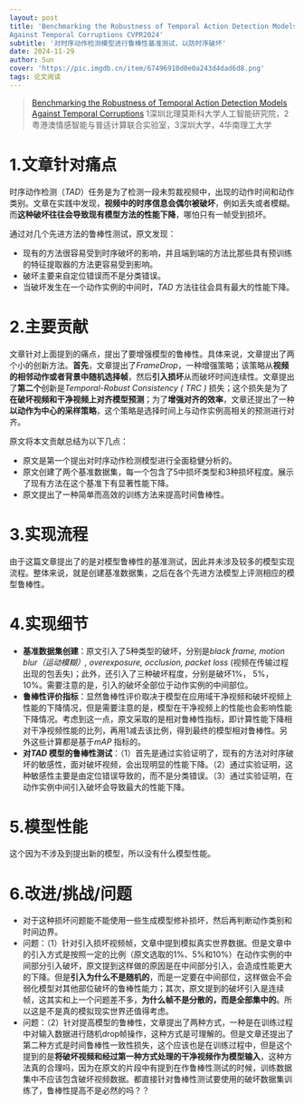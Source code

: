 ```yaml
---
layout: post
title: 'Benchmarking the Robustness of Temporal Action Detection Models
Against Temporal Corruptions CVPR2024'
subtitle: '对时序动作检测模型进行鲁棒性基准测试，以防时序破坏'
date: 2024-11-29
author: Sun
cover: 'https://pic.imgdb.cn/item/67496910d0e0a243d4dad6d8.png'
tags: 论文阅读
---
```


> [Benchmarking the Robustness of Temporal Action Detection Models Against Temporal Corruptions](https://openaccess.thecvf.com/CVPR2024)
> 1深圳北理莫斯科大学人工智能研究院，2粤港澳情感智能与普适计算联合实验室，3深圳大学，4华南理工大学

# 1.文章针对痛点

时序动作检测（*TAD*）任务是为了检测一段未剪裁视频中，出现的动作时间和动作类别。文章在实践中发现，**视频中的时序信息会偶尔被破坏**，例如丢失或者模糊。而**这种破坏往往会导致现有模型方法的性能下降**，哪怕只有一帧受到损坏。

通过对几个先进方法的鲁棒性测试，原文发现：

* 现有的方法很容易受到时序破坏的影响，并且端到端的方法比那些具有预训练的特征提取器的方法更容易受到影响。
* 破坏主要来自定位错误而不是分类错误。
* 当破坏发生在一个动作实例的中间时，*TAD* 方法往往会具有最大的性能下降。

# 2.主要贡献

文章针对上面提到的痛点，提出了要增强模型的鲁棒性。具体来说，文章提出了两个小的创新方法。**首先**，文章提出了*FrameDrop*，一种增强策略；该策略从**视频的相邻动作或者背景中随机选择帧**，然后**引入损坏**从而破坏时间连续性。文章提出了**第二个**创新是*Temporal-Robust Consistency ( TRC )* 损失；这个损失是为了**在破坏视频和干净视频上对齐模型预测**；为了**增强对齐的效率**，文章还提出了一种**以动作为中心的采样策略**，这个策略是选择时间上与动作实例高相关的预测进行对齐。

原文将本文贡献总结为以下几点：

* 原文是第一个提出对时序动作检测模型进行全面稳健分析的。
* 原文创建了两个基准数据集，每一个包含了5中损坏类型和3种损坏程度。展示了现有方法在这个基准下有显著性能下降。
* 原文提出了一种简单而高效的训练方法来提高时间鲁棒性。

# 3.实现流程

由于这篇文章提出了的是对模型鲁棒性的基准测试，因此并未涉及较多的模型实现流程。整体来说，就是创建基准数据集，之后在各个先进方法模型上评测相应的模型鲁棒性。

# 4.实现细节

* **基准数据集创建**：原文引入了5种类型的破坏，分别是*black frame, motion blur（运动模糊）, overexposure, occlusion, packet loss* (视频在传输过程出现的包丢失)；此外，还引入了三种破坏程度，分别是破坏1%， 5%， 10%。需要注意的是，引入的破坏全部位于动作实例的中间部位。
* **鲁棒性评价指标**：显然鲁棒性评价取决于模型在应用域干净视频和破坏视频上性能的下降情况，但是需要注意的是，模型在干净视频上的性能也会影响性能下降情况。考虑到这一点，原文采取的是相对鲁棒性指标，即计算性能下降相对干净视频性能的比列，再用1减去该比例，得到最终的模型相对鲁棒性。另外这些计算都是基于*mAP* 指标的。
* **对*TAD* 模型的鲁棒性测试**：（1）首先是通过实验证明了，现有的方法对时序破坏的敏感性，面对破坏视频，会出现明显的性能下降。（2）通过实验证明，这种敏感性主要是由定位错误导致的，而不是分类错误。（3）通过实验证明，在动作实例中间引入破坏会导致最大的性能下降。

# 5.模型性能

这个因为不涉及到提出新的模型，所以没有什么模型性能。

# 6.改进/挑战/问题

* 对于这种损坏问题能不能使用一些生成模型修补损坏，然后再判断动作类别和时间边界。
* 问题：（1）针对引入损坏视频帧，文章中提到模拟真实世界数据。但是文章中的引入方式是按照一定的比例（原文选取的1%、5%和10%）在动作实例的中间部分引入破坏，原文提到这样做的原因是在中间部分引入，会造成性能更大的下降。但是**引入为什么不是随机的**，而是一定要在中间部位，这样做会不会弱化模型对其他部位破坏的鲁棒性能力；其次，原文提到的破坏引入是连续帧，这其实和上一个问题差不多，**为什么帧不是分散的，而是全部集中的**。所以这是不是真的模拟现实世界还值得考虑。
* 问题：（2）针对提高模型的鲁棒性，文章提出了两种方式，一种是在训练过程中对输入数据进行随机drop帧操作，这种方式是可理解的。但是文章还提出了第二种方式是时间鲁棒性一致性损失，这个应该也是在训练过程中，但是这个提到的是**将破坏视频和经过第一种方式处理的干净视频作为模型输入**，这种方法真的合理吗，因为在原文的片段中有提到在作鲁棒性测试的时候，训练数据集中不应该包含破坏视频数据。都直接针对鲁棒性测试要使用的破坏数据集训练了，鲁棒性提高不是必然的吗？？


